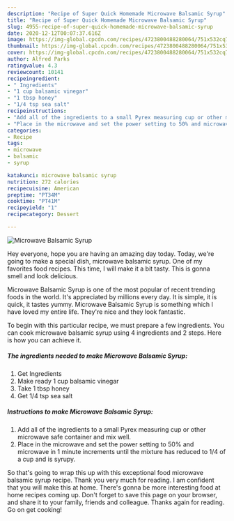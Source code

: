 ```yaml
---
description: "Recipe of Super Quick Homemade Microwave Balsamic Syrup"
title: "Recipe of Super Quick Homemade Microwave Balsamic Syrup"
slug: 4955-recipe-of-super-quick-homemade-microwave-balsamic-syrup
date: 2020-12-12T00:07:37.616Z
image: https://img-global.cpcdn.com/recipes/4723800488280064/751x532cq70/microwave-balsamic-syrup-recipe-main-photo.jpg
thumbnail: https://img-global.cpcdn.com/recipes/4723800488280064/751x532cq70/microwave-balsamic-syrup-recipe-main-photo.jpg
cover: https://img-global.cpcdn.com/recipes/4723800488280064/751x532cq70/microwave-balsamic-syrup-recipe-main-photo.jpg
author: Alfred Parks
ratingvalue: 4.3
reviewcount: 10141
recipeingredient:
- " Ingredients"
- "1 cup balsamic vinegar"
- "1 tbsp honey"
- "1/4 tsp sea salt"
recipeinstructions:
- "Add all of the ingredients to a small Pyrex measuring cup or other microwave safe container and mix well."
- "Place in the microwave and set the power setting to 50% and microwave in 1 minute increments until the mixture has reduced to 1/4 of a cup and is syrupy."
categories:
- Recipe
tags:
- microwave
- balsamic
- syrup

katakunci: microwave balsamic syrup 
nutrition: 272 calories
recipecuisine: American
preptime: "PT34M"
cooktime: "PT41M"
recipeyield: "1"
recipecategory: Dessert

---
```



![Microwave Balsamic Syrup](https://img-global.cpcdn.com/recipes/4723800488280064/751x532cq70/microwave-balsamic-syrup-recipe-main-photo.jpg)

Hey everyone, hope you are having an amazing day today. Today, we're going to make a special dish, microwave balsamic syrup. One of my favorites food recipes. This time, I will make it a bit tasty. This is gonna smell and look delicious.



Microwave Balsamic Syrup is one of the most popular of recent trending foods in the world. It's appreciated by millions every day. It is simple, it is quick, it tastes yummy. Microwave Balsamic Syrup is something which I have loved my entire life. They're nice and they look fantastic.


To begin with this particular recipe, we must prepare a few ingredients. You can cook microwave balsamic syrup using 4 ingredients and 2 steps. Here is how you can achieve it.

<!--inarticleads1-->

##### The ingredients needed to make Microwave Balsamic Syrup:

1. Get  Ingredients
1. Make ready 1 cup balsamic vinegar
1. Take 1 tbsp honey
1. Get 1/4 tsp sea salt




<!--inarticleads2-->

##### Instructions to make Microwave Balsamic Syrup:

1. Add all of the ingredients to a small Pyrex measuring cup or other microwave safe container and mix well.
1. Place in the microwave and set the power setting to 50% and microwave in 1 minute increments until the mixture has reduced to 1/4 of a cup and is syrupy.




So that's going to wrap this up with this exceptional food microwave balsamic syrup recipe. Thank you very much for reading. I am confident that you will make this at home. There's gonna be more interesting food at home recipes coming up. Don't forget to save this page on your browser, and share it to your family, friends and colleague. Thanks again for reading. Go on get cooking!
